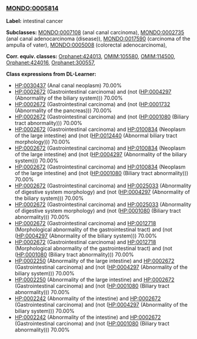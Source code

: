 
### [MONDO:0005814](http://purl.obolibrary.org/obo/MONDO_0005814)
**Label:** intestinal cancer

**Subclasses:** [MONDO:0007108](http://purl.obolibrary.org/obo/MONDO_0007108) (anal canal carcinoma), [MONDO:0002735](http://purl.obolibrary.org/obo/MONDO_0002735) (anal canal adenocarcinoma (disease)), [MONDO:0017590](http://purl.obolibrary.org/obo/MONDO_0017590) (carcinoma of the ampulla of vater), [MONDO:0005008](http://purl.obolibrary.org/obo/MONDO_0005008) (colorectal adenocarcinoma), 

**Corr. equiv. classes:** [Orphanet:424013](http://www.orpha.net/ORDO/Orphanet_424013), [OMIM:105580](http://purl.obolibrary.org/obo/OMIM_105580), [OMIM:114500](http://purl.obolibrary.org/obo/OMIM_114500), [Orphanet:424016](http://www.orpha.net/ORDO/Orphanet_424016), [Orphanet:300557](http://www.orpha.net/ORDO/Orphanet_300557), 

**Class expressions from DL-Learner:**

- [HP:0030437](http://purl.obolibrary.org/obo/HP_0030437) (Anal canal neoplasm) 70.00%
- [HP:0002672](http://purl.obolibrary.org/obo/HP_0002672) (Gastrointestinal carcinoma) and (not ([HP:0004297](http://purl.obolibrary.org/obo/HP_0004297) (Abnormality of the biliary system))) 70.00%
- [HP:0002672](http://purl.obolibrary.org/obo/HP_0002672) (Gastrointestinal carcinoma) and (not ([HP:0001732](http://purl.obolibrary.org/obo/HP_0001732) (Abnormality of the pancreas))) 70.00%
- [HP:0002672](http://purl.obolibrary.org/obo/HP_0002672) (Gastrointestinal carcinoma) and (not ([HP:0001080](http://purl.obolibrary.org/obo/HP_0001080) (Biliary tract abnormality))) 70.00%
- [HP:0002672](http://purl.obolibrary.org/obo/HP_0002672) (Gastrointestinal carcinoma) and [HP:0100834](http://purl.obolibrary.org/obo/HP_0100834) (Neoplasm of the large intestine) and (not ([HP:0012440](http://purl.obolibrary.org/obo/HP_0012440) (Abnormal biliary tract morphology))) 70.00%
- [HP:0002672](http://purl.obolibrary.org/obo/HP_0002672) (Gastrointestinal carcinoma) and [HP:0100834](http://purl.obolibrary.org/obo/HP_0100834) (Neoplasm of the large intestine) and (not ([HP:0004297](http://purl.obolibrary.org/obo/HP_0004297) (Abnormality of the biliary system))) 70.00%
- [HP:0002672](http://purl.obolibrary.org/obo/HP_0002672) (Gastrointestinal carcinoma) and [HP:0100834](http://purl.obolibrary.org/obo/HP_0100834) (Neoplasm of the large intestine) and (not ([HP:0001080](http://purl.obolibrary.org/obo/HP_0001080) (Biliary tract abnormality))) 70.00%
- [HP:0002672](http://purl.obolibrary.org/obo/HP_0002672) (Gastrointestinal carcinoma) and [HP:0025033](http://purl.obolibrary.org/obo/HP_0025033) (Abnormality of digestive system morphology) and (not ([HP:0004297](http://purl.obolibrary.org/obo/HP_0004297) (Abnormality of the biliary system))) 70.00%
- [HP:0002672](http://purl.obolibrary.org/obo/HP_0002672) (Gastrointestinal carcinoma) and [HP:0025033](http://purl.obolibrary.org/obo/HP_0025033) (Abnormality of digestive system morphology) and (not ([HP:0001080](http://purl.obolibrary.org/obo/HP_0001080) (Biliary tract abnormality))) 70.00%
- [HP:0002672](http://purl.obolibrary.org/obo/HP_0002672) (Gastrointestinal carcinoma) and [HP:0012718](http://purl.obolibrary.org/obo/HP_0012718) (Morphological abnormality of the gastrointestinal tract) and (not ([HP:0004297](http://purl.obolibrary.org/obo/HP_0004297) (Abnormality of the biliary system))) 70.00%
- [HP:0002672](http://purl.obolibrary.org/obo/HP_0002672) (Gastrointestinal carcinoma) and [HP:0012718](http://purl.obolibrary.org/obo/HP_0012718) (Morphological abnormality of the gastrointestinal tract) and (not ([HP:0001080](http://purl.obolibrary.org/obo/HP_0001080) (Biliary tract abnormality))) 70.00%
- [HP:0002250](http://purl.obolibrary.org/obo/HP_0002250) (Abnormality of the large intestine) and [HP:0002672](http://purl.obolibrary.org/obo/HP_0002672) (Gastrointestinal carcinoma) and (not ([HP:0004297](http://purl.obolibrary.org/obo/HP_0004297) (Abnormality of the biliary system))) 70.00%
- [HP:0002250](http://purl.obolibrary.org/obo/HP_0002250) (Abnormality of the large intestine) and [HP:0002672](http://purl.obolibrary.org/obo/HP_0002672) (Gastrointestinal carcinoma) and (not ([HP:0001080](http://purl.obolibrary.org/obo/HP_0001080) (Biliary tract abnormality))) 70.00%
- [HP:0002242](http://purl.obolibrary.org/obo/HP_0002242) (Abnormality of the intestine) and [HP:0002672](http://purl.obolibrary.org/obo/HP_0002672) (Gastrointestinal carcinoma) and (not ([HP:0004297](http://purl.obolibrary.org/obo/HP_0004297) (Abnormality of the biliary system))) 70.00%
- [HP:0002242](http://purl.obolibrary.org/obo/HP_0002242) (Abnormality of the intestine) and [HP:0002672](http://purl.obolibrary.org/obo/HP_0002672) (Gastrointestinal carcinoma) and (not ([HP:0001080](http://purl.obolibrary.org/obo/HP_0001080) (Biliary tract abnormality))) 70.00%


